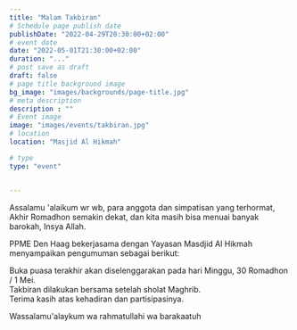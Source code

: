 ```yaml
---
title: "Malam Takbiran"
# Schedule page publish date
publishDate: "2022-04-29T20:30:00+02:00"
# event date
date: "2022-05-01T21:30:00+02:00"
duration: "..."
# post save as draft
draft: false
# page title background image
bg_image: "images/backgrounds/page-title.jpg"
# meta description
description : ""
# Event image
image: "images/events/takbiran.jpg"
# location
location: "Masjid Al Hikmah"

# type
type: "event"


---
```


Assalamu 'alaikum wr wb, para anggota dan simpatisan yang terhormat,<br/>
Akhir Romadhon semakin dekat, dan kita masih bisa menuai banyak barokah, Insya Allah.

PPME Den Haag bekerjasama dengan Yayasan Masdjid Al Hikmah menyampaikan pengumuman sebagai berikut:

Buka puasa terakhir akan diselenggarakan pada hari Minggu, 30 Romadhon / 1 Mei.<br/>
Takbiran dilakukan bersama setelah sholat Maghrib.<br/>
Terima kasih atas kehadiran dan partisipasinya.<br/>

Wassalamu'alaykum wa rahmatullahi wa barakaatuh
